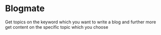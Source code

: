# Blogmate
Get topics on the keyword which you want to write a blog and further more get content on the specific topic which you choose
